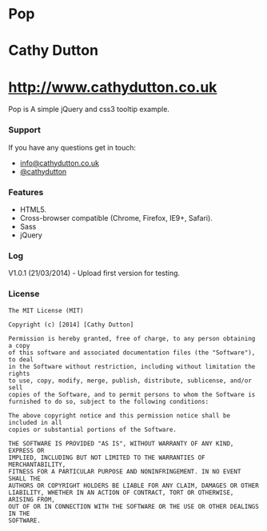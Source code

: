 # Pop
# Cathy Dutton
# http://www.cathydutton.co.uk

Pop is A simple jQuery and css3 tooltip example.


### Support
If you have any questions get in touch:

-   [info@cathydutton.co.uk](mailto:info@cathydutton.co.uk)
-   [@cathydutton](http://twitter.com/cathydutton)


### Features

* HTML5.
* Cross-browser compatible (Chrome, Firefox, IE9+, Safari).
* Sass
* jQuery

### Log

V1.0.1 (21/03/2014) - Upload first version for testing.



### License
```
The MIT License (MIT)

Copyright (c) [2014] [Cathy Dutton]

Permission is hereby granted, free of charge, to any person obtaining a copy
of this software and associated documentation files (the "Software"), to deal
in the Software without restriction, including without limitation the rights
to use, copy, modify, merge, publish, distribute, sublicense, and/or sell
copies of the Software, and to permit persons to whom the Software is
furnished to do so, subject to the following conditions:

The above copyright notice and this permission notice shall be included in all
copies or substantial portions of the Software.

THE SOFTWARE IS PROVIDED "AS IS", WITHOUT WARRANTY OF ANY KIND, EXPRESS OR
IMPLIED, INCLUDING BUT NOT LIMITED TO THE WARRANTIES OF MERCHANTABILITY,
FITNESS FOR A PARTICULAR PURPOSE AND NONINFRINGEMENT. IN NO EVENT SHALL THE
AUTHORS OR COPYRIGHT HOLDERS BE LIABLE FOR ANY CLAIM, DAMAGES OR OTHER
LIABILITY, WHETHER IN AN ACTION OF CONTRACT, TORT OR OTHERWISE, ARISING FROM,
OUT OF OR IN CONNECTION WITH THE SOFTWARE OR THE USE OR OTHER DEALINGS IN THE
SOFTWARE.
